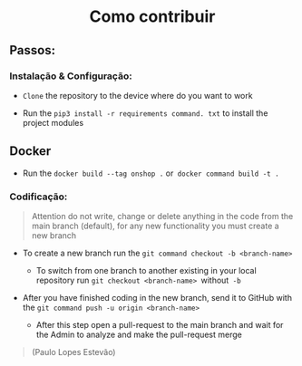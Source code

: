 <h1 align="center">Como contribuir</h1>

## Passos:

### Instalação & Configuração:

- `Clone` the repository to the device
where do you want to work

- Run the `pip3 install -r requirements command.
txt` to install the project modules

## Docker
  
- Run the `docker build --tag onshop .` or` docker command
build -t .`

### Codificação:

> Attention do not write, change or delete anything in the code from the main branch (default), for any new functionality you must create a new branch

- To create a new branch run the `git command
checkout -b <branch-name> `
    - To switch from one branch to another
existing in your local repository run `git
checkout <branch-name> `without` -b`

- After you have finished coding in the new
branch, send it to GitHub with the `git command
push -u origin <branch-name> `
    - After this step open a pull-request to
the main branch and wait for the Admin to analyze and make
the pull-request merge




>  (Paulo Lopes Estevão)